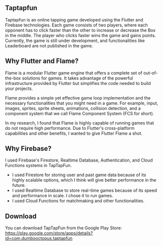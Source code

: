 ## Taptapfun

Taptapfun is an online tapping game developed using the Flutter and Firebase technologies. Each game consists of two players, where each opponent has to click faster than the other to increase or decrease the Box in the middle. The player who clicks faster wins the game and gains points. Currently, the game is still under development, and functionalities like Leaderboard are not published in the game.

## Why Flutter and Flame?

Flame is a modular Flutter game engine that offers a complete set of out-of-the-box solutions for games. It takes advantage of the powerful infrastructure provided by Flutter but simplifies the code needed to build your projects.

Flame provides a simple yet effective game loop implementation and the necessary functionalities that you might need in a game. For example, input, images, sprites, sprite sheets, animations, collision detection, and a component system that we call Flame Component System (FCS for short).

In my research, I found that Flame is highly capable of running games that do not require high performance. Due to Flutter's cross-platform capabilities and other benefits, I wanted to give Flutter Flame a shot.

## Why Firebase?

I used Firebase's Firestore, Realtime Database, Authentication, and Cloud Functions systems in TapTapFun. 

* I used Firestore for storing user and past game data because of its highly scalable options, which I think will give better performance in the future.
* I used Realtime Database to store real-time games because of its speed and performance in scale. I chose it to run games.
* I used Cloud Functions for matchmaking and other functionalities.

## Download

You can download TapTapFun from the Google Play Store:
https://play.google.com/store/apps/details?id=com.dumbooctopus.taptapfun
